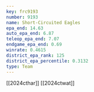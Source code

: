 ```yaml
---
key: frc9193
number: 9193
name: Short-Circuited Eagles
epa_end: 14.63
auto_epa_end: 6.87
teleop_epa_end: 7.07
endgame_epa_end: 0.69
winrate: 0.4615
district_epa_rank: 125
district_epa_percentile: 0.3132
type: Team
---
```

[[2024cthar]]
[[2024ctwat]]
